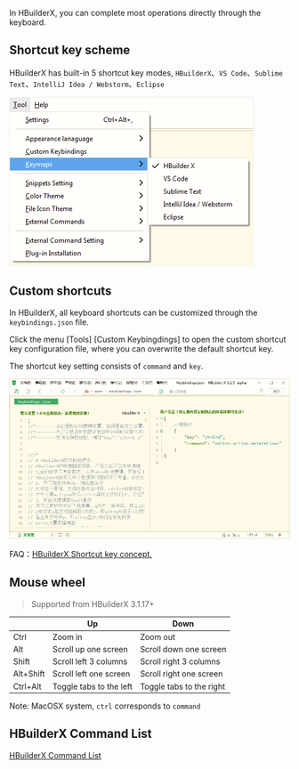 In HBuilderX, you can complete most operations directly through the keyboard.

## Shortcut key scheme

HBuilderX has built-in 5 shortcut key modes, `HBuilderX`、`VS Code`、`Sublime Text`、`IntelliJ Idea / Webstorm`、`Eclipse`

<img src="/static/snapshots/tutorial/keyboard_en.png" style="border: 1px solid #eee;"/>

## Custom shortcuts

In HBuilderX, all keyboard shortcuts can be customized through the `keybindings.json` file.

Click the menu [Tools] [Custom Keybingdings] to open the custom shortcut key configuration file, where you can overwrite the default shortcut key.

The shortcut key setting consists of `command` and `key`.

<img src="/static/snapshots/tutorial/keyboard_set.png"  style="zoom: 80%;"/>

FAQ：[HBuilderX Shortcut key concept.](/Tutorial/Other/keybindings_idea)

## Mouse wheel

> Supported from HBuilderX 3.1.17+

| |Up |Down |
|-- |-- |-- |
|Ctrl |Zoom in |Zoom out |
|Alt |Scroll up one screen |Scroll down one screen |
|Shift | Scroll left 3 columns | Scroll right 3 columns |
|Alt+Shift |Scroll left one screen |Scroll right one screen |
|Ctrl+Alt | Toggle tabs to the left | Toggle tabs to the right |

Note: MacOSX system, `ctrl` corresponds to `command`

## HBuilderX Command List

[HBuilderX Command List](Tutorial/Other/command)
